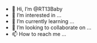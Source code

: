 - 👋 Hi, I’m @RT13Baby
- 👀 I’m interested in ...
- 🌱 I’m currently learning ...
- 💞️ I’m looking to collaborate on ...
- 📫 How to reach me ...

<!---
RT13Baby/RT13Baby is a ✨ special ✨ repository because its `README.md` (this file) appears on your GitHub profile.
You can click the Preview link to take a look at your changes.
--->
